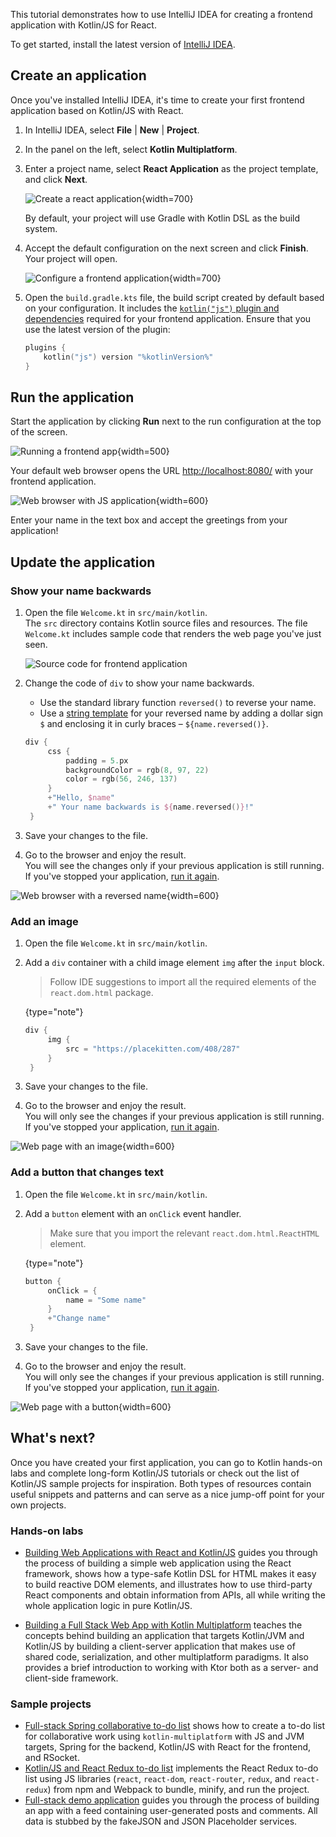 [//]: # (title: Get started with Kotlin/JS for React)

This tutorial demonstrates how to use IntelliJ IDEA for creating a frontend application with Kotlin/JS for React.

To get started, install the latest version of [IntelliJ IDEA](https://www.jetbrains.com/idea/download/index.html).

## Create an application 

Once you've installed IntelliJ IDEA, it's time to create your first frontend application based on Kotlin/JS with React.

1. In IntelliJ IDEA, select **File** | **New** | **Project**.
2. In the panel on the left, select **Kotlin Multiplatform**.
3. Enter a project name, select **React Application** as the project template, and click **Next**.
   
    ![Create a react application](js-new-project-1.png){width=700}
    
    By default, your project will use Gradle with Kotlin DSL as the build system.

4. Accept the default configuration on the next screen and click **Finish**. Your project will open.
  
    ![Configure a frontend application](js-new-project-2.png){width=700}

5. Open the `build.gradle.kts` file, the build script created by default based on your configuration. It includes
   the [`kotlin("js")` plugin and dependencies](js-project-setup.md) required for your frontend application. Ensure that
   you use the latest version of the plugin:

   ```kotlin
   plugins {
       kotlin("js") version "%kotlinVersion%"
   }
   ```

## Run the application

Start the application by clicking **Run** next to the run configuration at the top of the screen.

![Running a frontend app](js-run-app.png){width=500}

Your default web browser opens the URL [http://localhost:8080/](http://localhost:8080/) with your frontend application.

![Web browser with JS application](js-output-1.png){width=600}

Enter your name in the text box and accept the greetings from your application!

## Update the application

### Show your name backwards

1. Open the file `Welcome.kt` in `src/main/kotlin`.  
    The `src` directory contains Kotlin source files and resources. The file `Welcome.kt` includes sample code that renders 
    the web page you've just seen.
    
    ![Source code for frontend application](js-welcome-kt.png)

2. Change the code of `div` to show your name backwards.  
   
   * Use the standard library function `reversed()` to reverse your name.
   * Use a [string template](basic-types.md#string-templates) for your reversed 
   name by adding a dollar sign `$` and enclosing it in curly braces – `${name.reversed()}`.

   ```kotlin
   div {
        css {
            padding = 5.px
            backgroundColor = rgb(8, 97, 22)
            color = rgb(56, 246, 137)
        }
        +"Hello, $name"
        +" Your name backwards is ${name.reversed()}!"
    }
   ```

3. Save your changes to the file.

4. Go to the browser and enjoy the result.  
    You will see the changes only if your previous application is still running. If you've stopped your application, [run it again](#run-the-application).

![Web browser with a reversed name](js-output-2.png){width=600}

### Add an image

1. Open the file `Welcome.kt` in `src/main/kotlin`.  

2. Add a `div` container with a child image element `img` after the `input` block.  
   
   > Follow IDE suggestions to import all the required elements of the `react.dom.html` package.
   >
   {type="note"}
   
   ```kotlin
   div {
        img {
            src = "https://placekitten.com/408/287"
        }
    }
   ```

3. Save your changes to the file.

4. Go to the browser and enjoy the result.  
    You will only see the changes if your previous application is still running. If you've stopped your application, [run it again](#run-the-application).
   
![Web page with an image](js-output-3.png){width=600}

### Add a button that changes text

1. Open the file `Welcome.kt` in `src/main/kotlin`.  

2. Add a `button` element with an `onClick` event handler.  
   
   > Make sure that you import the relevant `react.dom.html.ReactHTML` element.
   >
   {type="note"}

   ```kotlin
   button {
        onClick = {
            name = "Some name"
        }
        +"Change name"
    }   
   ```

3. Save your changes to the file.

4. Go to the browser and enjoy the result.  
    You will only see the changes if your previous application is still running. If you've stopped your application, [run it again](#run-the-application).

![Web page with a button](js-output-4.png){width=600}

## What's next?

Once you have created your first application, you can go to Kotlin hands-on labs and complete long-form Kotlin/JS tutorials
or check out the list of Kotlin/JS sample projects for inspiration. Both types of resources contain useful snippets and
patterns and can serve as a nice jump-off point for your own projects.

### Hands-on labs

* [Building Web Applications with React and Kotlin/JS](https://play.kotlinlang.org/hands-on/Building%20Web%20Applications%20with%20React%20and%20Kotlin%20JS/01_Introduction)
guides you through the process of building a simple web application using the React framework, shows how a type-safe Kotlin
DSL for HTML makes it easy to build reactive DOM elements, and illustrates how to use third-party React components and
obtain information from APIs, all while writing the whole application logic in pure Kotlin/JS.

* [Building a Full Stack Web App with Kotlin Multiplatform](multiplatform-full-stack-app.md)
teaches the concepts behind building an application that targets Kotlin/JVM and Kotlin/JS by building a client-server
application that makes use of shared code, serialization, and other multiplatform paradigms. It also provides a brief
introduction to working with Ktor both as a server- and client-side framework.

### Sample projects

* [Full-stack Spring collaborative to-do list](https://github.com/Kotlin/full-stack-spring-collaborative-todo-list-sample)
shows how to create a to-do list for collaborative work using `kotlin-multiplatform` with JS and JVM targets, Spring
for the backend, Kotlin/JS with React for the frontend, and RSocket.
* [Kotlin/JS and React Redux to-do list](https://github.com/Kotlin/react-redux-js-ir-todo-list-sample) implements
the React Redux to-do list using JS libraries (`react`, `react-dom`, `react-router`, `redux`, and `react-redux`)
from npm and Webpack to bundle, minify, and run the project.
* [Full-stack demo application](https://github.com/Kotlin/full-stack-web-jetbrains-night-sample) guides you through
the process of building an app with a feed containing user-generated posts and comments. All data is stubbed by
the fakeJSON and JSON Placeholder services.
